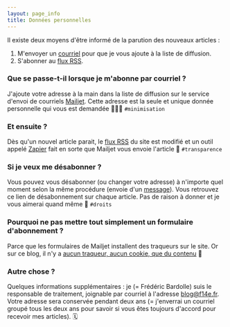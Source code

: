 ```yaml
---
layout: page_info
title: Données personnelles
---
```


Il existe deux moyens d'être informé de la parution des nouveaux articles :

1. M'envoyer un [courriel](mailto:blog@f14e.fr?subject=Je%20voudrais%20m%27abonner%20%C3%A0%20f14e.fr&body=Merci%20!) pour que je vous ajoute à la liste de diffusion.
2. S'abonner au [flux RSS](https://f14e.fr/flux.xml).

### Que se passe-t-il lorsque je m'abonne par courriel ?

J'ajoute votre adresse à la main dans la liste de diffusion sur le service d'envoi de courriels [Mailjet](https://mailjet.com). Cette adresse est la seule et unique donnée personnelle qui vous est demandée 🕵🏻‍♂️ `#minimisation`


### Et ensuite ?

Dès qu'un nouvel article parait, le [flux RSS](https://fr.wikipedia.org/wiki/RSS) du site est modifié et un outil appelé [Zapier](https://zapier.com/) fait en sorte que Mailjet vous envoie l'article 📨 `#transparence`


### Si je veux me désabonner ?

Vous pouvez vous désabonner (ou changer votre adresse) à n'importe quel moment selon la même procédure (envoie d'un [message](mailto:blog@f14e.fr?subject=Désabonnement&amp;body=Bonjour,%0DJe+voudrais+me+désabonner+de+f14e.fr.)). Vous retrouvez ce lien de désabonnement sur chaque article. Pas de raison à donner et je vous aimerai quand même 💖 `#droits`


### Pourquoi ne pas mettre tout simplement un formulaire d'abonnement ?

Parce que les formulaires de Mailjet installent des traqueurs sur le site. Or sur ce blog, il n'y a [aucun traqueur, aucun cookie, que du contenu](https://f14e.fr/2019/11/18/pourquoi-je-n-ecris-plus-sur-medium/) 🍰


### Autre chose ?

Quelques informations supplémentaires : je (= Frédéric Bardolle) suis le responsable de traitement, joignable par courriel à l'adresse blog@f14e.fr. Votre adresse sera conservée pendant deux ans (= j'enverrai un courriel groupé tous les deux ans pour savoir si vous êtes toujours d'accord pour recevoir mes articles). 🗓
